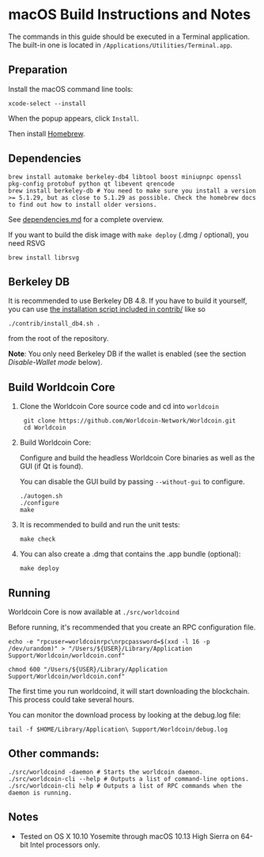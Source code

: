macOS Build Instructions and Notes
====================================
The commands in this guide should be executed in a Terminal application.
The built-in one is located in `/Applications/Utilities/Terminal.app`.

Preparation
-----------
Install the macOS command line tools:

`xcode-select --install`

When the popup appears, click `Install`.

Then install [Homebrew](https://brew.sh).

Dependencies
----------------------

    brew install automake berkeley-db4 libtool boost miniupnpc openssl pkg-config protobuf python qt libevent qrencode
    brew install berkeley-db # You need to make sure you install a version >= 5.1.29, but as close to 5.1.29 as possible. Check the homebrew docs to find out how to install older versions.

See [dependencies.md](dependencies.md) for a complete overview.

If you want to build the disk image with `make deploy` (.dmg / optional), you need RSVG

    brew install librsvg

Berkeley DB
-----------
It is recommended to use Berkeley DB 4.8. If you have to build it yourself,
you can use [the installation script included in contrib/](/contrib/install_db4.sh)
like so

```shell
./contrib/install_db4.sh .
```

from the root of the repository.

**Note**: You only need Berkeley DB if the wallet is enabled (see the section *Disable-Wallet mode* below).

Build Worldcoin Core
------------------------

1. Clone the Worldcoin Core source code and cd into `worldcoin`

        git clone https://github.com/Worldcoin-Network/Worldcoin.git
        cd Worldcoin

2.  Build Worldcoin Core:

    Configure and build the headless Worldcoin Core binaries as well as the GUI (if Qt is found).

    You can disable the GUI build by passing `--without-gui` to configure.

        ./autogen.sh
        ./configure
        make

3.  It is recommended to build and run the unit tests:

        make check

4.  You can also create a .dmg that contains the .app bundle (optional):

        make deploy

Running
-------

Worldcoin Core is now available at `./src/worldcoind`

Before running, it's recommended that you create an RPC configuration file.

    echo -e "rpcuser=worldcoinrpc\nrpcpassword=$(xxd -l 16 -p /dev/urandom)" > "/Users/${USER}/Library/Application Support/Worldcoin/worldcoin.conf"

    chmod 600 "/Users/${USER}/Library/Application Support/Worldcoin/worldcoin.conf"

The first time you run worldcoind, it will start downloading the blockchain. This process could take several hours.

You can monitor the download process by looking at the debug.log file:

    tail -f $HOME/Library/Application\ Support/Worldcoin/debug.log

Other commands:
-------

    ./src/worldcoind -daemon # Starts the worldcoin daemon.
    ./src/worldcoin-cli --help # Outputs a list of command-line options.
    ./src/worldcoin-cli help # Outputs a list of RPC commands when the daemon is running.

Notes
-----

* Tested on OS X 10.10 Yosemite through macOS 10.13 High Sierra on 64-bit Intel processors only.

